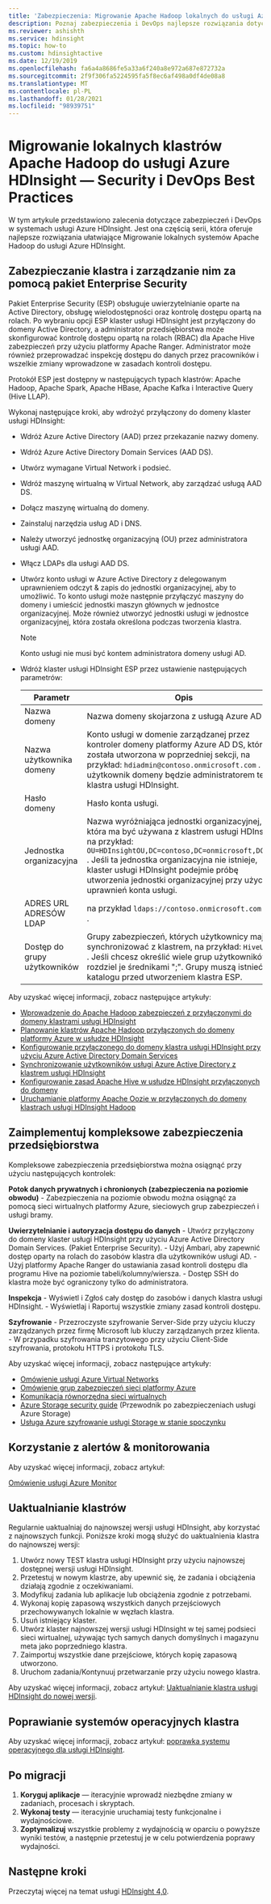 ```yaml
---
title: 'Zabezpieczenia: Migrowanie Apache Hadoop lokalnych do usługi Azure HDInsight'
description: Poznaj zabezpieczenia i DevOps najlepsze rozwiązania dotyczące migrowania lokalnych klastrów Hadoop do usługi Azure HDInsight.
ms.reviewer: ashishth
ms.service: hdinsight
ms.topic: how-to
ms.custom: hdinsightactive
ms.date: 12/19/2019
ms.openlocfilehash: fa6a4a8686fe5a33a6f240a8e972a687e872732a
ms.sourcegitcommit: 2f9f306fa5224595fa5f8ec6af498a0df4de08a8
ms.translationtype: MT
ms.contentlocale: pl-PL
ms.lasthandoff: 01/28/2021
ms.locfileid: "98939751"
---
```

# <a name="migrate-on-premises-apache-hadoop-clusters-to-azure-hdinsight---security-and-devops-best-practices"></a>Migrowanie lokalnych klastrów Apache Hadoop do usługi Azure HDInsight — Security i DevOps Best Practices

W tym artykule przedstawiono zalecenia dotyczące zabezpieczeń i DevOps w systemach usługi Azure HDInsight. Jest ona częścią serii, która oferuje najlepsze rozwiązania ułatwiające Migrowanie lokalnych systemów Apache Hadoop do usługi Azure HDInsight.

## <a name="secure-and-govern-cluster-with-enterprise-security-package"></a>Zabezpieczanie klastra i zarządzanie nim za pomocą pakiet Enterprise Security

Pakiet Enterprise Security (ESP) obsługuje uwierzytelnianie oparte na Active Directory, obsługę wielodostępności oraz kontrolę dostępu opartą na rolach. Po wybraniu opcji ESP klaster usługi HDInsight jest przyłączony do domeny Active Directory, a administrator przedsiębiorstwa może skonfigurować kontrolę dostępu opartą na rolach (RBAC) dla Apache Hive zabezpieczeń przy użyciu platformy Apache Ranger. Administrator może również przeprowadzać inspekcję dostępu do danych przez pracowników i wszelkie zmiany wprowadzone w zasadach kontroli dostępu.

Protokół ESP jest dostępny w następujących typach klastrów: Apache Hadoop, Apache Spark, Apache HBase, Apache Kafka i Interactive Query (Hive LLAP).

Wykonaj następujące kroki, aby wdrożyć przyłączony do domeny klaster usługi HDInsight:

- Wdróż Azure Active Directory (AAD) przez przekazanie nazwy domeny.
- Wdróż Azure Active Directory Domain Services (AAD DS).
- Utwórz wymagane Virtual Network i podsieć.
- Wdróż maszynę wirtualną w Virtual Network, aby zarządzać usługą AAD DS.
- Dołącz maszynę wirtualną do domeny.
- Zainstaluj narzędzia usług AD i DNS.
- Należy utworzyć jednostkę organizacyjną (OU) przez administratora usługi AAD.
- Włącz LDAPs dla usługi AAD DS.
- Utwórz konto usługi w Azure Active Directory z delegowanym uprawnieniem odczyt & zapis do jednostki organizacyjnej, aby to umożliwić. To konto usługi może następnie przyłączyć maszyny do domeny i umieścić jednostki maszyn głównych w jednostce organizacyjnej. Może również utworzyć jednostki usługi w jednostce organizacyjnej, która została określona podczas tworzenia klastra.

    > [!Note]
    > Konto usługi nie musi być kontem administratora domeny usługi AD.

- Wdróż klaster usługi HDInsight ESP przez ustawienie następujących parametrów:

    |Parametr |Opis |
    |---|---|
    |Nazwa domeny|Nazwa domeny skojarzona z usługą Azure AD DS.|
    |Nazwa użytkownika domeny|Konto usługi w domenie zarządzanej przez kontroler domeny platformy Azure AD DS, która została utworzona w poprzedniej sekcji, na przykład: `hdiadmin@contoso.onmicrosoft.com` . Ten użytkownik domeny będzie administratorem tego klastra usługi HDInsight.|
    |Hasło domeny|Hasło konta usługi.|
    |Jednostka organizacyjna|Nazwa wyróżniająca jednostki organizacyjnej, która ma być używana z klastrem usługi HDInsight, na przykład: `OU=HDInsightOU,DC=contoso,DC=onmicrosoft,DC=com` . Jeśli ta jednostka organizacyjna nie istnieje, klaster usługi HDInsight podejmie próbę utworzenia jednostki organizacyjnej przy użyciu uprawnień konta usługi.|
    |ADRES URL ADRESÓW LDAP|na przykład `ldaps://contoso.onmicrosoft.com:636` .|
    |Dostęp do grupy użytkowników|Grupy zabezpieczeń, których użytkownicy mają synchronizować z klastrem, na przykład: `HiveUsers` . Jeśli chcesz określić wiele grup użytkowników, rozdziel je średnikami ";". Grupy muszą istnieć w katalogu przed utworzeniem klastra ESP.|

Aby uzyskać więcej informacji, zobacz następujące artykuły:

- [Wprowadzenie do Apache Hadoop zabezpieczeń z przyłączonymi do domeny klastrami usługi HDInsight](../domain-joined/hdinsight-security-overview.md)
- [Planowanie klastrów Apache Hadoop przyłączonych do domeny platformy Azure w usłudze HDInsight](../domain-joined/apache-domain-joined-architecture.md)
- [Konfigurowanie przyłączonego do domeny klastra usługi HDInsight przy użyciu Azure Active Directory Domain Services](../domain-joined/apache-domain-joined-configure-using-azure-adds.md)
- [Synchronizowanie użytkowników usługi Azure Active Directory z klastrem usługi HDInsight](../hdinsight-sync-aad-users-to-cluster.md)
- [Konfigurowanie zasad Apache Hive w usłudze HDInsight przyłączonych do domeny](../domain-joined/apache-domain-joined-run-hive.md)
- [Uruchamianie platformy Apache Oozie w przyłączonych do domeny klastrach usługi HDInsight Hadoop](../domain-joined/hdinsight-use-oozie-domain-joined-clusters.md)

## <a name="implement-end-to-end-enterprise-security"></a>Zaimplementuj kompleksowe zabezpieczenia przedsiębiorstwa

Kompleksowe zabezpieczenia przedsiębiorstwa można osiągnąć przy użyciu następujących kontrolek:

**Potok danych prywatnych i chronionych (zabezpieczenia na poziomie obwodu)**
    - Zabezpieczenia na poziomie obwodu można osiągnąć za pomocą sieci wirtualnych platformy Azure, sieciowych grup zabezpieczeń i usługi bramy.

**Uwierzytelnianie i autoryzacja dostępu do danych**
    - Utwórz przyłączony do domeny klaster usługi HDInsight przy użyciu Azure Active Directory Domain Services. (Pakiet Enterprise Security).
    - Użyj Ambari, aby zapewnić dostęp oparty na rolach do zasobów klastra dla użytkowników usługi AD.
    - Użyj platformy Apache Ranger do ustawiania zasad kontroli dostępu dla programu Hive na poziomie tabeli/kolumny/wiersza.
    - Dostęp SSH do klastra może być ograniczony tylko do administratora.

**Inspekcja**
    - Wyświetl i Zgłoś cały dostęp do zasobów i danych klastra usługi HDInsight.
    - Wyświetlaj i Raportuj wszystkie zmiany zasad kontroli dostępu.

**Szyfrowanie**
    - Przezroczyste szyfrowanie Server-Side przy użyciu kluczy zarządzanych przez firmę Microsoft lub kluczy zarządzanych przez klienta.
    - W przypadku szyfrowania tranzytowego przy użyciu Client-Side szyfrowania, protokołu HTTPS i protokołu TLS.

Aby uzyskać więcej informacji, zobacz następujące artykuły:

- [Omówienie usługi Azure Virtual Networks](../../virtual-network/virtual-networks-overview.md)
- [Omówienie grup zabezpieczeń sieci platformy Azure](../../virtual-network/network-security-groups-overview.md)
- [Komunikacja równorzędna sieci wirtualnych](../../virtual-network/virtual-network-peering-overview.md)
- [Azure Storage security guide](../../storage/blobs/security-recommendations.md) (Przewodnik po zabezpieczeniach usługi Azure Storage)
- [Usługa Azure szyfrowanie usługi Storage w stanie spoczynku](../../storage/common/storage-service-encryption.md)

## <a name="use-monitoring--alerting"></a>Korzystanie z alertów & monitorowania

Aby uzyskać więcej informacji, zobacz artykuł:

[Omówienie usługi Azure Monitor](../../azure-monitor/overview.md)

## <a name="upgrade-clusters"></a>Uaktualnianie klastrów

Regularnie uaktualniaj do najnowszej wersji usługi HDInsight, aby korzystać z najnowszych funkcji. Poniższe kroki mogą służyć do uaktualnienia klastra do najnowszej wersji:

1. Utwórz nowy TEST klastra usługi HDInsight przy użyciu najnowszej dostępnej wersji usługi HDInsight.
1. Przetestuj w nowym klastrze, aby upewnić się, że zadania i obciążenia działają zgodnie z oczekiwaniami.
1. Modyfikuj zadania lub aplikacje lub obciążenia zgodnie z potrzebami.
1. Wykonaj kopię zapasową wszystkich danych przejściowych przechowywanych lokalnie w węzłach klastra.
1. Usuń istniejący klaster.
1. Utwórz klaster najnowszej wersji usługi HDInsight w tej samej podsieci sieci wirtualnej, używając tych samych danych domyślnych i magazynu meta jako poprzedniego klastra.
1. Zaimportuj wszystkie dane przejściowe, których kopię zapasową utworzono.
1. Uruchom zadania/Kontynuuj przetwarzanie przy użyciu nowego klastra.

Aby uzyskać więcej informacji, zobacz artykuł: [Uaktualnianie klastra usługi HDInsight do nowej wersji](../hdinsight-upgrade-cluster.md).

## <a name="patch-cluster-operating-systems"></a>Poprawianie systemów operacyjnych klastra

Aby uzyskać więcej informacji, zobacz artykuł: [poprawka systemu operacyjnego dla usługi HDInsight](../hdinsight-os-patching.md).

## <a name="post-migration"></a>Po migracji

1. **Koryguj aplikacje** — iteracyjnie wprowadź niezbędne zmiany w zadaniach, procesach i skryptach.
2. **Wykonaj testy** — iteracyjnie uruchamiaj testy funkcjonalne i wydajnościowe.
3. **Zoptymalizuj** wszystkie problemy z wydajnością w oparciu o powyższe wyniki testów, a następnie przetestuj je w celu potwierdzenia poprawy wydajności.

## <a name="next-steps"></a>Następne kroki

Przeczytaj więcej na temat usługi [HDInsight 4,0](./apache-hadoop-introduction.md).